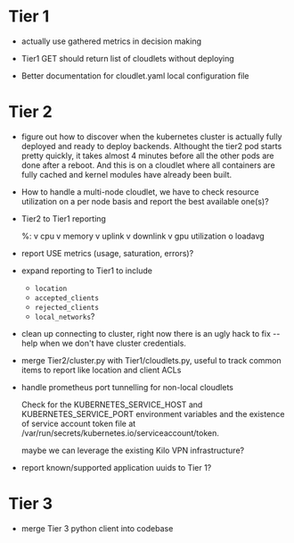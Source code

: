 Tier 1
======

- actually use gathered metrics in decision making

- Tier1 GET should return list of cloudlets without deploying

- Better documentation for cloudlet.yaml local configuration file


Tier 2
======

- figure out how to discover when the kubernetes cluster is actually fully
  deployed and ready to deploy backends.
  Althought the tier2 pod starts pretty quickly, it takes almost 4 minutes
  before all the other pods are done after a reboot. And this is on a cloudlet
  where all containers are fully cached and kernel modules have already been
  built.

- How to handle a multi-node cloudlet, we have to check resource utilization on
  a per node basis and report the best available one(s)?

- Tier2 to Tier1 reporting

    %:
       v  cpu
       v  memory
       v  uplink
       v  downlink
       v  gpu utilization
       o  loadavg

- report USE metrics (usage, saturation, errors)?

- expand reporting to Tier1 to include
    - `location`
    - `accepted_clients`
    - `rejected_clients`
    - `local_networks`?

- clean up connecting to cluster, right now there is an ugly hack to fix --help
  when we don't have cluster credentials.

- merge Tier2/cluster.py with Tier1/cloudlets.py, useful to track common items
  to report like location and client ACLs

- handle prometheus port tunnelling for non-local cloudlets

    Check for the KUBERNETES_SERVICE_HOST and KUBERNETES_SERVICE_PORT
    environment variables and the existence of service account token file at
    /var/run/secrets/kubernetes.io/serviceaccount/token.

  maybe we can leverage the existing Kilo VPN infrastructure?

- report known/supported application uuids to Tier 1?


Tier 3
======

- merge Tier 3 python client into codebase
